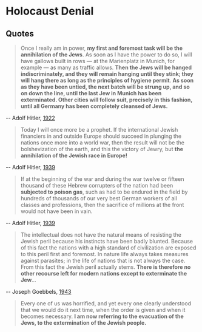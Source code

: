 # Holocaust Denial

## Quotes

> Once I really am in power, **my first and foremost task will be the annihilation of the Jews**. As soon as I have the power to do so, I will have gallows built in rows — at the Marienplatz in Munich, for example — as many as traffic allows. **Then the Jews will be hanged indiscriminately, and they will remain hanging until they stink; they will hang there as long as the principles of hygiene permit**. **As soon as they have been untied, the next batch will be strung up, and so on down the line, until the last Jew in Munich has been exterminated. Other cities will follow suit, precisely in this fashion, until all Germany has been completely cleansed of Jews.**

-- Adolf Hitler, [1922](https://www.ifz-muenchen.de/archiv/zs/zs-0640.pdf)

> Today I will once more be a prophet. If the international Jewish financiers in and outside Europe should succeed in plunging the nations once more into a world war, then the result will not be the bolshevization of the earth, and this the victory of Jewry, but **the annihilation of the Jewish race in Europe!**

**--** Adolf Hitler, [1939](http://www.holocaustresearchproject.org/holoprelude/jewishquestion.html)

> If at the beginning of the war and during the war twelve or fifteen thousand of these Hebrew corrupters of the nation had been **subjected to poison gas**, such as had to be endured in the field by hundreds of thousands of our very best German workers of all classes and professions, then the sacrifice of millions at the front would not have been in vain.

-- Adolf Hitler, [1939](https://www.historycrunch.com/mein-kampf.html#/)

> The intellectual does not have the natural means of resisting the Jewish peril because his instincts have been badly blunted. Because of this fact the nations with a high standard of civilization are exposed to this peril first and foremost. In nature life always takes measures against parasites; in the life of nations that is not always the case. From this fact the Jewish peril actually stems. **There is therefore no other recourse left for modern nations except to exterminate the Jew**…

-- Joseph Goebbels, [1943](https://web.archive.org/web/20191230081506/http://www.nizkor.org:80/hweb/people/g/goebbels-joseph/goebbels-1948-excerpts-02.html)

> Every one of us was horrified, and yet every one clearly understood that we would do it next time, when the order is given and when it becomes necessary. **I am now referring to the evacuation of the Jews, to the extermination of the Jewish people.**

